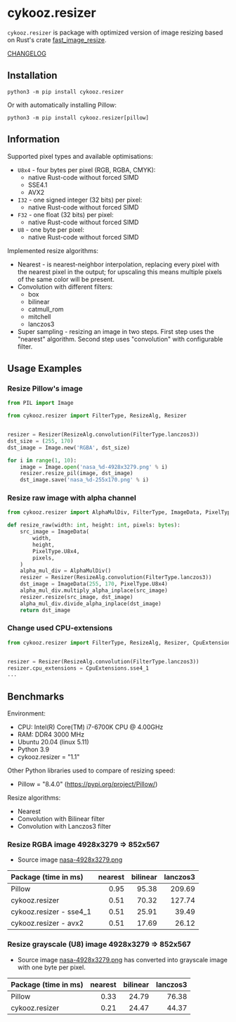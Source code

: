 # cykooz.resizer

```cykooz.resizer``` is package with optimized version of image resizing
based on Rust's crate [fast_image_resize](https://crates.io/crates/fast_image_resize).

[CHANGELOG](https://github.com/Cykooz/cykooz.resizer/blob/main/CHANGES.md)

## Installation

```shell
python3 -m pip install cykooz.resizer
```

Or with automatically installing Pillow:

```shell
python3 -m pip install cykooz.resizer[pillow]
```

## Information

Supported pixel types and available optimisations:
- ``U8x4`` - four bytes per pixel (RGB, RGBA, CMYK):
  - native Rust-code without forced SIMD
  - SSE4.1
  - AVX2
- ``I32`` - one signed integer (32 bits) per pixel:
  - native Rust-code without forced SIMD
- ``F32`` - one float (32 bits) per pixel:
  - native Rust-code without forced SIMD
- ``U8`` - one byte per pixel:
  - native Rust-code without forced SIMD

Implemented resize algorithms:
- Nearest - is nearest-neighbor interpolation, replacing every pixel with the 
  nearest pixel in the output; for upscaling this means multiple pixels of the
  same color will be present.
- Convolution with different filters:
  - box
  - bilinear
  - catmull_rom
  - mitchell
  - lanczos3
- Super sampling - resizing an image in two steps.
  First step uses the "nearest" algorithm. Second step uses "convolution" 
  with configurable filter.


## Usage Examples

### Resize Pillow's image

```python
from PIL import Image

from cykooz.resizer import FilterType, ResizeAlg, Resizer


resizer = Resizer(ResizeAlg.convolution(FilterType.lanczos3))
dst_size = (255, 170)
dst_image = Image.new('RGBA', dst_size)

for i in range(1, 10):
    image = Image.open('nasa_%d-4928x3279.png' % i)
    resizer.resize_pil(image, dst_image)
    dst_image.save('nasa_%d-255x170.png' % i)
```

### Resize raw image with alpha channel

```python
from cykooz.resizer import AlphaMulDiv, FilterType, ImageData, PixelType, ResizeAlg, Resizer

def resize_raw(width: int, height: int, pixels: bytes):
    src_image = ImageData(
        width,
        height,
        PixelType.U8x4,
        pixels,
    )
    alpha_mul_div = AlphaMulDiv()
    resizer = Resizer(ResizeAlg.convolution(FilterType.lanczos3))
    dst_image = ImageData(255, 170, PixelType.U8x4)
    alpha_mul_div.multiply_alpha_inplace(src_image)
    resizer.resize(src_image, dst_image)
    alpha_mul_div.divide_alpha_inplace(dst_image)    
    return dst_image
```

### Change used CPU-extensions

```python
from cykooz.resizer import FilterType, ResizeAlg, Resizer, CpuExtensions


resizer = Resizer(ResizeAlg.convolution(FilterType.lanczos3))
resizer.cpu_extensions = CpuExtensions.sse4_1
...
```

## Benchmarks

Environment:
- CPU: Intel(R) Core(TM) i7-6700K CPU @ 4.00GHz
- RAM: DDR4 3000 MHz
- Ubuntu 20.04 (linux 5.11)
- Python 3.9
- cykooz.resizer = "1.1"

Other Python libraries used to compare of resizing speed:
- Pillow = "8.4.0" (https://pypi.org/project/Pillow/)

Resize algorithms:
- Nearest
- Convolution with Bilinear filter
- Convolution with Lanczos3 filter

### Resize RGBA image 4928x3279 => 852x567

- Source image [nasa-4928x3279.png](https://github.com/Cykooz/cykooz.resizer/blob/main/tests/data/nasa-4928x3279.png)

| Package (time in ms)    |   nearest |   bilinear |   lanczos3 |
|:------------------------|----------:|-----------:|-----------:|
| Pillow                  |      0.95 |      95.38 |     209.69 |
| cykooz.resizer          |      0.51 |      70.32 |     127.74 |
| cykooz.resizer - sse4_1 |      0.51 |      25.91 |      39.49 |
| cykooz.resizer - avx2   |      0.51 |      17.69 |      26.12 |


### Resize grayscale (U8) image 4928x3279 => 852x567

- Source image [nasa-4928x3279.png](https://github.com/Cykooz/cykooz.resizer/blob/main/tests/data/nasa-4928x3279.png)
  has converted into grayscale image with one byte per pixel.

| Package (time in ms)    |   nearest |   bilinear |   lanczos3 |
|:------------------------|----------:|-----------:|-----------:|
| Pillow                  |      0.33 |      24.79 |      76.38 |
| cykooz.resizer          |      0.21 |      24.47 |      44.37 |
